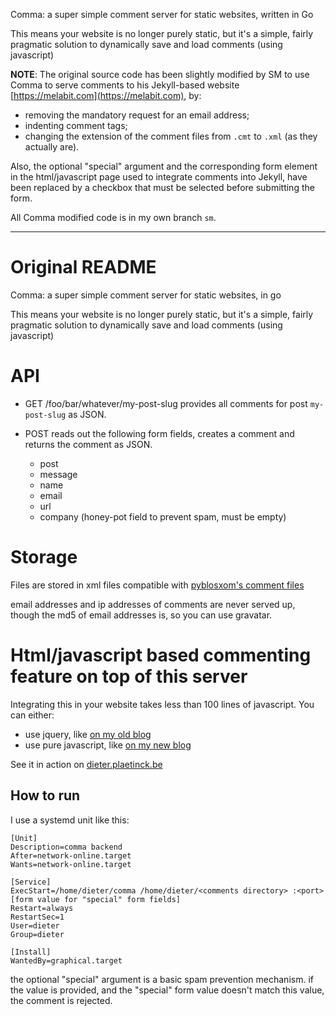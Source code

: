 Comma: a super simple comment server for static websites, written in Go

This means your website is no longer purely static, but it's a simple, fairly pragmatic solution to dynamically save and load comments (using javascript)

**NOTE**: The original source code has been slightly modified by SM to use Comma to serve comments to his Jekyll-based website [https://melabit.com](https://melabit.com), by:
- removing the mandatory request for an email address;
- indenting comment tags;
- changing the extension of the comment files from `.cmt` to `.xml` (as they actually are).

Also, the optional "special" argument and the corresponding form element in the html/javascript page used to integrate comments into Jekyll, have been replaced by a checkbox that must be selected before submitting the form.

All Comma modified code is in my own branch `sm`.

---

# Original README

Comma: a super simple comment server for static websites, in go

This means your website is no longer purely static, but it's a simple, fairly pragmatic solution to dynamically save and load comments (using javascript)

# API

* GET /foo/bar/whatever/my-post-slug
  provides all comments for post `my-post-slug` as JSON.

* POST
  reads out the following form fields, creates a comment and returns the comment as JSON.
  - post
  - message
  - name
  - email
  - url
  - company (honey-pot field to prevent spam, must be empty)

# Storage

Files are stored in xml files compatible with [pyblosxom's comment files](http://pyblosxom.github.io/)

email addresses and ip addresses of comments are never served up, though the md5 of email addresses is,
so you can use gravatar.

# Html/javascript based commenting feature on top of this server

Integrating this in your website takes less than 100 lines of javascript.
You can either:

* use jquery, like [on my old blog](https://github.com/Dieterbe/hugo-theme-blog/blob/master/layouts/partials/comments.html)
* use pure javascript, like [on my new blog](https://github.com/Dieterbe/dieterblog/blob/master/layouts/partials/comments.html)


See it in action on [dieter.plaetinck.be](http://dieter.plaetinck.be/)

## How to run

I use a systemd unit like this:
```
[Unit]
Description=comma backend
After=network-online.target
Wants=network-online.target

[Service]
ExecStart=/home/dieter/comma /home/dieter/<comments directory> :<port> [form value for "special" form fields]
Restart=always
RestartSec=1
User=dieter
Group=dieter

[Install]
WantedBy=graphical.target
```

the optional "special" argument is a basic spam prevention mechanism. if the value is provided, and the "special" form value doesn't match this value,
the comment is rejected. 
